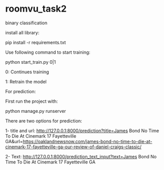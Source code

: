 # roomvu_task2
binary classification

install all library:

pip install -r requirements.txt

Use following command to start training:

python start_train.py 0|1

0: Continues training

1: Retrain the model

For prediction:

First run the project with:

python manage.py runserver

There are two options for prediction:

1- title and url:  http://127.0.0.1:8000/prediction?title=James Bond No Time To Die At Cinemark 17 Fayetteville GA&url=https://oaklandnewsnow.com/james-bond-no-time-to-die-at-cinemark-17-fayetteville-ga-our-review-of-daniel-craigs-classic/

2- Text: http://127.0.0.1:8000/prediction_text_input?text=James Bond No Time To Die At Cinemark 17 Fayetteville GA
